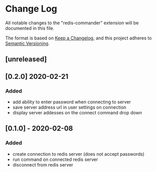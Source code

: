 # Change Log

All notable changes to the "redis-commander" extension will be documented in this file.

The format is based on [Keep a Changelog](https://keepachangelog.com/en/1.0.0/),
and this project adheres to [Semantic Versioning](https://semver.org/spec/v2.0.0.html).

## [unreleased]

## [0.2.0] 2020-02-21

### Added

- add ability to enter password when connecting to server
- save server address url in user settings on connection
- display server addesses on the connect command drop down

## [0.1.0] - 2020-02-08

### Added

- create connection to redis server (does not accept passwords)
- run command on connected redis server
- disconnect from redis server
